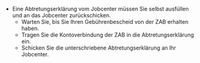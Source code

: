- Eine Abtretungserklärung vom Jobcenter müssen Sie selbst ausfüllen und an das Jobcenter zurückschicken.
	- Warten Sie, bis Sie Ihren Gebührenbescheid von der ZAB erhalten haben.
	- Tragen Sie die Kontoverbindung der ZAB in die Abtretungserklärung ein.
	- Schicken Sie die unterschriebene Abtretungserklärung an Ihr Jobcenter.